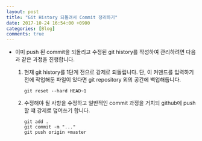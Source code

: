 ```yaml
---
layout: post
title: "Git History 되돌려서 Commit 정리하기"
date: 2017-10-24 16:54:00 +0900
categories: [Blog]
comments: true
---
```


* 이미 push 된 commit을 되돌리고 수정된 git history를 작성하여 관리하려면 다음과 같은 과정을 진행합니다.

  1. 현재 git history를 1단계 전으로 강제로 되돌립니다. 단, 이 커맨드를 입력하기 전에 작업해둔 파일이 있다면 git repository 외의 공간에 백업해둡니다.

     ```
     git reset --hard HEAD~1
     ```

  2. 수정해야 될 사항을 수정하고 일반적인 commit 과정을 거치되 github에 push할 떄 강제로 덮어쓰기 합니다.

     ```
     git add .
     git commit -m "..."
     git push origin +master
     ```